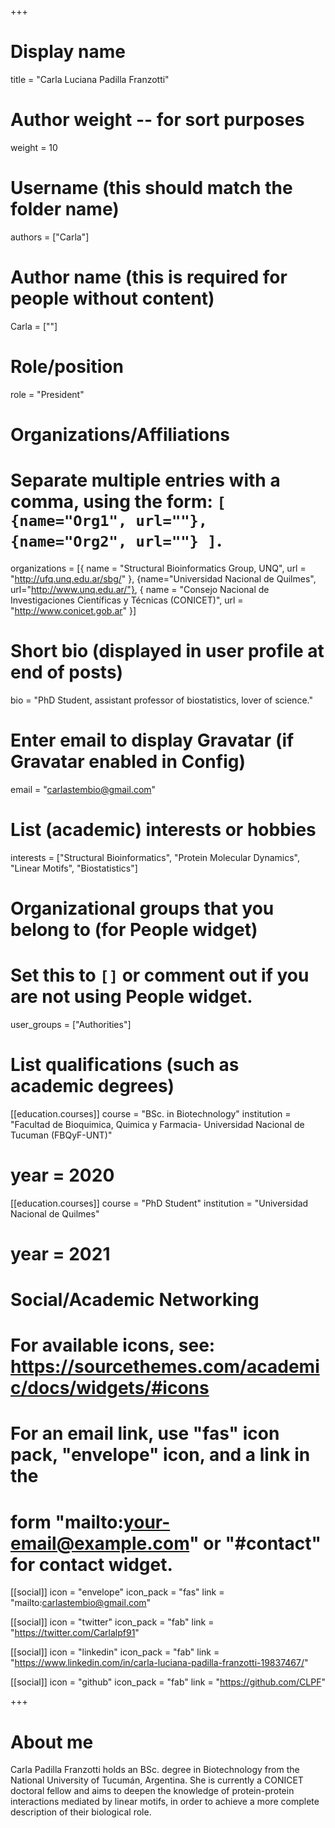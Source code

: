 +++
# Display name
title = "Carla Luciana Padilla Franzotti"

# Author weight -- for sort purposes
weight = 10

# Username (this should match the folder name)
authors = ["Carla"]

# Author name (this is required for people without content)
Carla = [""]

# Role/position
role = "President"

# Organizations/Affiliations
#   Separate multiple entries with a comma, using the form: `[ {name="Org1", url=""}, {name="Org2", url=""} ]`.
organizations = [{ name = "Structural Bioinformatics Group, UNQ", url = "http://ufq.unq.edu.ar/sbg/" }, {name="Universidad Nacional de Quilmes", url="http://www.unq.edu.ar/"}, { name = "Consejo Nacional de Investigaciones Científicas y Técnicas (CONICET)", url = "http://www.conicet.gob.ar" }]

# Short bio (displayed in user profile at end of posts)
bio = "PhD Student, assistant professor of biostatistics, lover of science."

# Enter email to display Gravatar (if Gravatar enabled in Config)
email = "carlastembio@gmail.com"

# List (academic) interests or hobbies
interests = ["Structural Bioinformatics", "Protein Molecular Dynamics", "Linear Motifs", "Biostatistics"]

# Organizational groups that you belong to (for People widget)
#   Set this to `[]` or comment out if you are not using People widget.
user_groups = ["Authorities"]

# List qualifications (such as academic degrees)
[[education.courses]]
  course = "BSc. in Biotechnology"
  institution = "Facultad de Bioquimica, Quimica y Farmacia- Universidad Nacional de Tucuman (FBQyF-UNT)"
# year = 2020

[[education.courses]]
course = "PhD Student"
institution = "Universidad Nacional de Quilmes"
# year = 2021

# Social/Academic Networking
# For available icons, see: https://sourcethemes.com/academic/docs/widgets/#icons
#   For an email link, use "fas" icon pack, "envelope" icon, and a link in the
#   form "mailto:your-email@example.com" or "#contact" for contact widget.

[[social]]
  icon = "envelope"
  icon_pack = "fas"
  link = "mailto:carlastembio@gmail.com"

  [[social]]
  icon = "twitter"
  icon_pack = "fab"
  link = "https://twitter.com/Carlalpf91"

[[social]]
  icon = "linkedin"
  icon_pack = "fab"
  link = "https://www.linkedin.com/in/carla-luciana-padilla-franzotti-19837467/"

[[social]]
  icon = "github"
  icon_pack = "fab"
  link = "https://github.com/CLPF"

+++

# About me 
Carla Padilla Franzotti holds an BSc. degree in Biotechnology from the National University of Tucumán, Argentina. She is currently a CONICET doctoral fellow and aims to deepen the knowledge of protein-protein interactions mediated by linear motifs, in order to achieve a more complete description of their biological role.